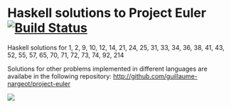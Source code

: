 Haskell solutions to Project Euler [![Build Status](https://travis-ci.org/guillaume-nargeot/guillaume-nargeot.github.io.png?branch=master)](https://travis-ci.org/guillaume-nargeot/guillaume-nargeot.github.io)
=====================

Haskell solutions for 1, 2, 9, 10, 12, 14, 21, 24, 25, 31, 33, 34, 36, 38, 41, 43, 52, 55, 57, 65, 70, 71, 72, 73, 74, 92, 214

Solutions for other problems implemented in different languages are availabe in the following repository: http://github.com/guillaume-nargeot/project-euler

<img src="http://projecteuler.net/profile/killy971.png"/>

